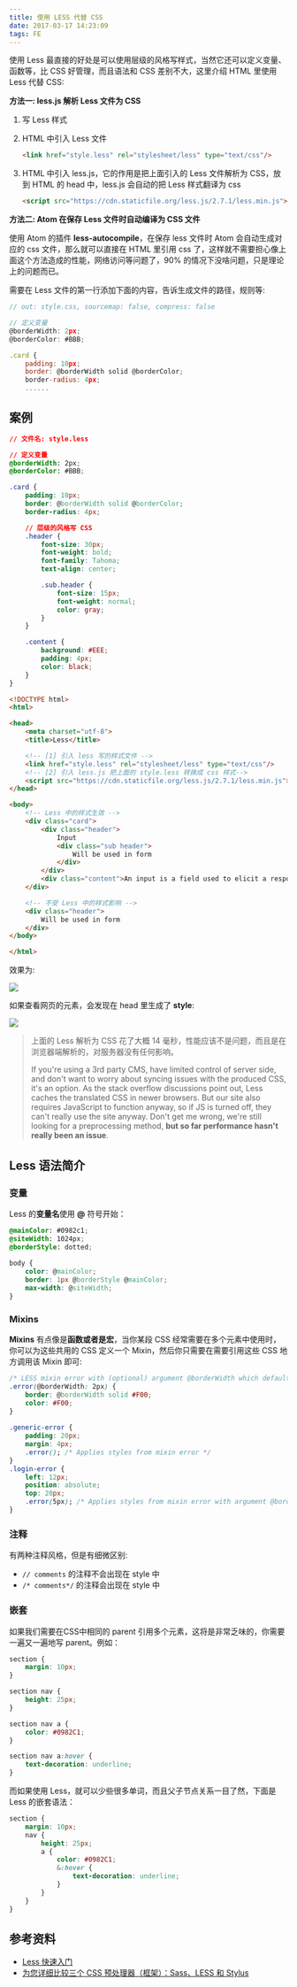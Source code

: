 ```yaml
---
title: 使用 LESS 代替 CSS
date: 2017-03-17 14:23:09
tags: FE
---
```


使用 Less 最直接的好处是可以使用层级的风格写样式，当然它还可以定义变量、函数等，比 CSS 好管理，而且语法和 CSS 差别不大，这里介绍 HTML 里使用 Less 代替 CSS:

**方法一: less.js 解析 Less 文件为 CSS**

1. 写 Less 样式

2. HTML 中引入 Less 文件

   ```html
   <link href="style.less" rel="stylesheet/less" type="text/css"/>
   ```

3. HTML 中引入 less.js，它的作用是把上面引入的 Less 文件解析为 CSS，放到 HTML 的 head 中，less.js 会自动的把 Less 样式翻译为 css

   ```html
   <script src="https://cdn.staticfile.org/less.js/2.7.1/less.min.js"></script>
   ```

**方法二: Atom 在保存 Less 文件时自动编译为 CSS 文件**

使用 Atom 的插件 **less-autocompile**，在保存 less 文件时 Atom 会自动生成对应的 css 文件，那么就可以直接在 HTML 里引用 css 了，这样就不需要担心像上面这个方法造成的性能，网络访问等问题了，90% 的情况下没啥问题，只是理论上的问题而已。

需要在 Less 文件的第一行添加下面的内容，告诉生成文件的路径，规则等:

```js
// out: style.css, sourcemap: false, compress: false

// 定义变量
@borderWidth: 2px;
@borderColor: #BBB;

.card {
    padding: 10px;
    border: @borderWidth solid @borderColor;
    border-radius: 4px;
    ......
```



<!--more-->

## 案例

```css
// 文件名: style.less

// 定义变量
@borderWidth: 2px;
@borderColor: #BBB;

.card {
    padding: 10px;
    border: @borderWidth solid @borderColor;
    border-radius: 4px;

    // 层级的风格写 CSS
    .header {
        font-size: 30px;
        font-weight: bold;
        font-family: Tahoma;
        text-align: center;

        .sub.header {
            font-size: 15px;
            font-weight: normal;
            color: gray;
        }
    }

    .content {
        background: #EEE;
        padding: 4px;
        color: black;
    }
}

```

```html
<!DOCTYPE html>
<html>

<head>
    <meta charset="utf-8">
    <title>Less</title>

    <!-- [1] 引入 less 写的样式文件 -->
    <link href="style.less" rel="stylesheet/less" type="text/css"/>
    <!-- [2] 引入 less.js 把上面的 style.less 转换成 css 样式-->
    <script src="https://cdn.staticfile.org/less.js/2.7.1/less.min.js"></script>
</head>

<body>
    <!-- Less 中的样式生效 -->
    <div class="card">
        <div class="header">
            Input
            <div class="sub header">
                Will be used in form
            </div>
        </div>
        <div class="content">An input is a field used to elicit a response from a user</div>
    </div>

    <!-- 不受 Less 中的样式影响 -->
    <div class="header">
        Will be used in form
    </div>
</body>

</html>
```

效果为:

![](/img/fe/less-1.png)

如果查看网页的元素，会发现在 head 里生成了 **style**:

![](/img/fe/less-2.png)

> 上面的 Less 解析为 CSS 花了大概 14 毫秒，性能应该不是问题，而且是在浏览器端解析的，对服务器没有任何影响。
>
> If you're using a 3rd party CMS, have limited control of server side, and don't want to worry about syncing issues with the produced CSS, it's an option. As the stack overflow discussions point out, Less caches the translated CSS in newer browsers. But our site also requires JavaScript to function anyway, so if JS is turned off, they can't really use the site anyway. Don't get me wrong, we're still looking for a preprocessing method, **but so far performance hasn't really been an issue**.

## Less 语法简介

### 变量

Less 的**变量名**使用 **@** 符号开始：

```css
@mainColor: #0982c1;
@siteWidth: 1024px;
@borderStyle: dotted;
 
body {
    color: @mainColor;
    border: 1px @borderStyle @mainColor;
    max-width: @siteWidth;
}
```

### Mixins

**Mixins** 有点像是**函数或者是宏**，当你某段 CSS 经常需要在多个元素中使用时，你可以为这些共用的 CSS 定义一个 Mixin，然后你只需要在需要引用这些 CSS 地方调用该 Mixin 即可:

```css
/* LESS mixin error with (optional) argument @borderWidth which defaults to 2px if not specified */
.error(@borderWidth: 2px) {
    border: @borderWidth solid #F00;
    color: #F00;
}
 
.generic-error {
    padding: 20px;
    margin: 4px;
    .error(); /* Applies styles from mixin error */
}
.login-error {
    left: 12px;
    position: absolute;
    top: 20px;
    .error(5px); /* Applies styles from mixin error with argument @borderWidth equal to 5px */
}
```

### 注释

有两种注释风格，但是有细微区别:

* `// comments` 的注释不会出现在 style 中
* `/* comments*/` 的注释会出现在 style 中

### 嵌套

如果我们需要在CSS中相同的 parent 引用多个元素，这将是非常乏味的，你需要一遍又一遍地写 parent。例如：

```css
section {
    margin: 10px;
}

section nav {
    height: 25px;
}

section nav a {
    color: #0982C1;
}

section nav a:hover {
    text-decoration: underline;
}
```

而如果使用 Less，就可以少些很多单词，而且父子节点关系一目了然，下面是 Less 的嵌套语法：

```css
section {
    margin: 10px;
    nav {
        height: 25px;
        a {
            color: #0982C1;
            &:hover {
                text-decoration: underline;
            }
        }
    }
}
```

## 参考资料

* [Less 快速入门](http://less.bootcss.com)
* [为您详细比较三个 CSS 预处理器（框架）：Sass、LESS 和 Stylus](http://www.oschina.net/question/12_44255?sort=default&p=6)

